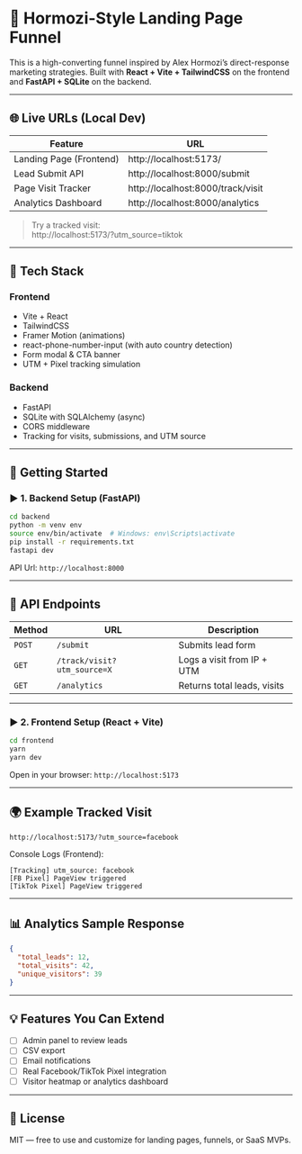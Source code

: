 # 💼 Hormozi-Style Landing Page Funnel

This is a high-converting funnel inspired by Alex Hormozi’s direct-response marketing strategies. Built with **React + Vite + TailwindCSS** on the frontend and **FastAPI + SQLite** on the backend.

---

## 🌐 Live URLs (Local Dev)

| Feature                 | URL                                       |
|-------------------------|-------------------------------------------|
| Landing Page (Frontend) | http://localhost:5173/                    |
| Lead Submit API         | http://localhost:8000/submit              |
| Page Visit Tracker      | http://localhost:8000/track/visit         |
| Analytics Dashboard     | http://localhost:8000/analytics           |

> Try a tracked visit:  
> http://localhost:5173/?utm_source=tiktok

---

## 🔧 Tech Stack

### Frontend
- Vite + React
- TailwindCSS
- Framer Motion (animations)
- react-phone-number-input (with auto country detection)
- Form modal & CTA banner
- UTM + Pixel tracking simulation

### Backend
- FastAPI
- SQLite with SQLAlchemy (async)
- CORS middleware
- Tracking for visits, submissions, and UTM source

---

## 🚀 Getting Started

### ▶️ 1. Backend Setup (FastAPI)

```bash
cd backend
python -m venv env
source env/bin/activate  # Windows: env\Scripts\activate
pip install -r requirements.txt
fastapi dev
```

API Url: `http://localhost:8000`

---

## 🧪 API Endpoints

| Method | URL                          | Description                     |
|--------|------------------------------|---------------------------------|
| `POST` | `/submit`                    | Submits lead form               |
| `GET`  | `/track/visit?utm_source=X`  | Logs a visit from IP + UTM      |
| `GET`  | `/analytics`                 | Returns total leads, visits     |

---

### ▶️ 2. Frontend Setup (React + Vite)

```bash
cd frontend
yarn
yarn dev
```

Open in your browser: `http://localhost:5173`

---

## 🌍 Example Tracked Visit

```
http://localhost:5173/?utm_source=facebook
```

Console Logs (Frontend):

```
[Tracking] utm_source: facebook
[FB Pixel] PageView triggered
[TikTok Pixel] PageView triggered
```

---

## 📊 Analytics Sample Response

```json
{
  "total_leads": 12,
  "total_visits": 42,
  "unique_visitors": 39
}
```

---

## 💡 Features You Can Extend

- [ ] Admin panel to review leads
- [ ] CSV export
- [ ] Email notifications
- [ ] Real Facebook/TikTok Pixel integration
- [ ] Visitor heatmap or analytics dashboard

---

## 📜 License

MIT — free to use and customize for landing pages, funnels, or SaaS MVPs.